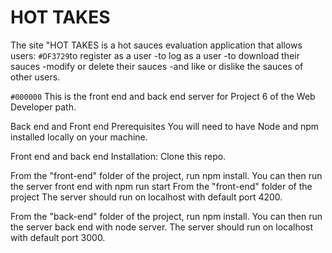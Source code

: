 # HOT TAKES

The site "HOT TAKES is a hot sauces evaluation application that allows users:
<subscript>`#DF3729`to register as a user </subscript>
<subscript>-to log as a user </subscript>
<subscript>-to download their sauces</subscript>
<subscript>-modify or delete their sauces </subscript>
<subscript> -and like or dislike the sauces of other users.</subscript>



`#000000`
This is the front end and back end server for Project 6 of the Web Developer path.

Back end and Front end Prerequisites You will need to have Node and npm installed locally on your machine.

Front end and back end Installation: Clone this repo. 

From the "front-end" folder of the project, run npm install. You can then run the server front end with npm run start From the "front-end" folder of the project The server should run on localhost with default port 4200.

From the "back-end" folder of the project, run npm install. You can then run the server back end with node server. The server should run on localhost with default port 3000.
